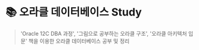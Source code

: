 #  📚 오라클 데이터베이스 Study
>'Oracle 12C DBA 과정', '그림으로 공부하는 오라클 구조', '오라클 아키텍처 입문' 책을 이용한 오라클 데이터베이스 공부 및 정리
